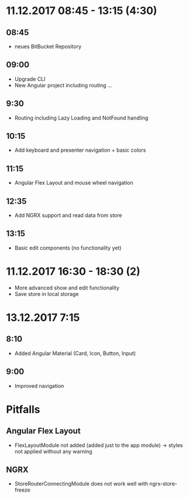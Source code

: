 # 11.12.2017 08:45 - 13:15 (4:30)

## 08:45
- neues BitBucket Repository

## 09:00
- Upgrade CLI
- New Angular project including routing ...

## 9:30
- Routing including Lazy Loading and NotFound handling

## 10:15
- Add keyboard and presenter navigation + basic colors

## 11:15
- Angular Flex Layout and mouse wheel navigation

## 12:35
- Add NGRX support and read data from store

## 13:15
- Basic edit components (no functionality yet)

# 11.12.2017 16:30 - 18:30 (2)
- More advanced show and edit functionality
- Save store in local storage

# 13.12.2017 7:15

## 8:10
- Added Angular Material (Card, Icon, Button, Input)

## 9:00
- Improved navigation


# Pitfalls
## Angular Flex Layout
- FlexLayoutModule not added (added just to the app module) -> styles not applied without any warning

## NGRX
- StoreRouterConnectingModule does not work well with ngrx-store-freeze